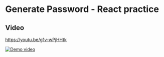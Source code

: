 # Generate Password - React practice

## Video
https://youtu.be/g1v-wPjHHtk

[![Demo video](https://i9.ytimg.com/vi/g1v-wPjHHtk/mq2.jpg?sqp=CPXOye0F&rs=AOn4CLC0fogQzPybCB2UHQdpHkfCMG9LfA)](https://youtu.be/g1v-wPjHHtk)
